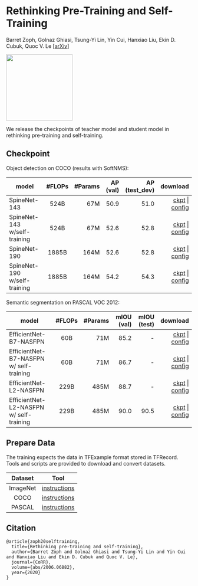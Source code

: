 # Rethinking Pre-Training and Self-Training

Barret Zoph, Golnaz Ghiasi, Tsung-Yi Lin, Yin Cui, Hanxiao Liu, Ekin D. Cubuk, Quoc V. Le
[[arXiv](https://arxiv.org/abs/2006.06882)]

<img src="https://storage.googleapis.com/cloud-tpu-checkpoints/detection/projects/rethinking-pre-training-and-self-training/logo.png" height="180" />

We release the checkpoints of teacher model and student model in rethinking
pre-training and self-training.

## Checkpoint

Object detection on COCO (results with SoftNMS):

| model        | #FLOPs    | #Params  | AP (val)   | AP (test_dev) |   download |
| -------------|:---------:| --------:|-----------:|--------------:|-----------:|
| SpineNet-143 | 524B      |    67M   | 50.9       | 51.0          | [ckpt](https://storage.cloud.google.com/cloud-tpu-checkpoints/detection/retinanet/spinenet-143-best.tar.gz?organizationId=433637338589) \| [config](https://github.com/chudur-budur/tpu/blob/master/models/official/detection/configs/spinenet/spinenet143_retinanet.yaml) |
| SpineNet-143 w/self-training | 524B      |    67M   | 52.6       | 52.8          | [ckpt](https://storage.googleapis.com/cloud-tpu-checkpoints/detection/projects/rethinking-pre-training-and-self-training/spinenet-143-ssl.tar.gz) \| [config](https://github.com/chudur-budur/tpu/blob/master/models/official/detection/projects/self_training/configs/coco_spinenet143_retinanet.yaml) |
| SpineNet-190 | 1885B | 164M | 52.6       | 52.8          | [ckpt](https://storage.cloud.google.com/cloud-tpu-checkpoints/detection/retinanet/spinenet-190-best.tar.gz?organizationId=433637338589) \| [config](https://github.com/chudur-budur/tpu/blob/master/models/official/detection/configs/spinenet/spinenet190_retinanet.yaml) |
| SpineNet-190 w/self-training | 1885B      |    164M   | 54.2       | 54.3          | [ckpt](https://storage.googleapis.com/cloud-tpu-checkpoints/detection/projects/rethinking-pre-training-and-self-training/spinenet-190-ssl.tar.gz) \| [config](https://github.com/chudur-budur/tpu/blob/master/models/official/detection/projects/self_training/configs/coco_spinenet190_retinanet.yaml) |




Semantic segmentation on PASCAL VOC 2012:

| model                  | #FLOPs    | #Params  | mIOU (val)   | mIOU (test) |   download |
| -----------------------|:---------:| --------:|-----------:|--------------:|-----------:|
| EfficientNet-B7-NASFPN | 60B       |    71M   | 85.2       | -             | [ckpt](https://storage.googleapis.com/cloud-tpu-checkpoints/detection/projects/rethinking-pre-training-and-self-training/efficientnet-b7-nasfpn-teacher.tar.gz) \| [config](https://github.com/chudur-budur/tpu/blob/master/models/official/detection/projects/self_training/configs/pascal_seg_efficientnet-b7-nasfpn.yaml) |
| EfficientNet-B7-NASFPN w/ self-training | 60B       |    71M   | 86.7       | -             | [ckpt](https://storage.googleapis.com/cloud-tpu-checkpoints/detection/projects/rethinking-pre-training-and-self-training/efficientnet-b7-nasfpn-ssl.tar.gz) \| [config](https://github.com/chudur-budur/tpu/blob/master/models/official/detection/projects/self_training/configs/pascal_seg_efficientnet-b7-nasfpn.yaml) |
| EfficientNet-L2-NASFPN |     229B   | 485M       | 88.7       |   -   | [ckpt](https://storage.googleapis.com/cloud-tpu-checkpoints/detection/projects/rethinking-pre-training-and-self-training/efficientnet-l2-nasfpn-teacher.tar.gz) \| [config](https://github.com/chudur-budur/tpu/blob/master/models/official/detection/projects/self_training/configs/pascal_seg_efficientnet-l2-nasfpn.yaml) |
| EfficientNet-L2-NASFPN w/ self-training |     229B   | 485M       | 90.0       | 90.5             | [ckpt](https://storage.googleapis.com/cloud-tpu-checkpoints/detection/projects/rethinking-pre-training-and-self-training/efficientnet-l2-nasfpn-ssl.tar.gz) \| [config](https://github.com/chudur-budur/tpu/blob/master/models/official/detection/projects/self_training/configs/pascal_seg_efficientnet-l2-nasfpn.yaml) |

## Prepare Data

The training expects the data in TFExample format stored in TFRecord.
Tools and scripts are provided to download and convert datasets.

|  Dataset  |      Tool     |
|:---------:|:-------------:|
| ImageNet  | [instructions](https://cloud.google.com/tpu/docs/classification-data-conversion) |
| COCO      | [instructions](https://cloud.google.com/tpu/docs/tutorials/retinanet#prepare_the_coco_dataset) |
| PASCAL    | [instructions](https://github.com/tensorflow/models/blob/31b0e5184a8b86063760ef5b8ea19ed6cb0e5d9e/research/deeplab/g3doc/pascal.md)

## Citation

```make
@article{zoph20selftraining,
  title={Rethinking pre-training and self-training},
  author={Barret Zoph and Golnaz Ghiasi and Tsung-Yi Lin and Yin Cui and Hanxiao Liu and Ekin D. Cubuk and Quoc V. Le},
  journal={CoRR},
  volume={abs/2006.06882},
  year={2020}
}
```
